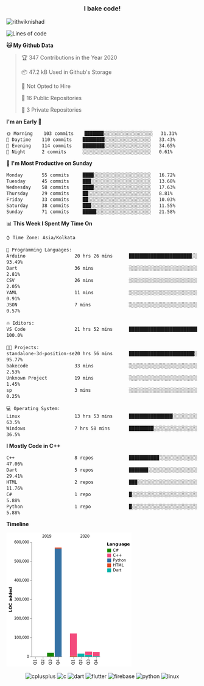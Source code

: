<h3 align="center">I bake code!</h3>

<p align="left"> <img src="https://komarev.com/ghpvc/?username=rithviknishad" alt="rithviknishad" /> </p>

<!--START_SECTION:waka-->
![Lines of code](https://img.shields.io/badge/From%20Hello%20World%20I%27ve%20Written-23.2%20million%20lines%20of%20code-blue)

**🐱 My Github Data** 

> 🏆 347 Contributions in the Year 2020
 > 
> 📦 47.2 kB Used in Github's Storage 
 > 
> 🚫 Not Opted to Hire
 > 
> 📜 16 Public Repositories
 > 
> 🔑 3 Private Repositories 

**I'm an Early 🐤** 

```text
🌞 Morning    103 commits    ███████░░░░░░░░░░░░░░░░░░   31.31% 
🌆 Daytime    110 commits    ████████░░░░░░░░░░░░░░░░░   33.43% 
🌃 Evening    114 commits    ████████░░░░░░░░░░░░░░░░░   34.65% 
🌙 Night      2 commits      ░░░░░░░░░░░░░░░░░░░░░░░░░   0.61%

```
📅 **I'm Most Productive on Sunday** 

```text
Monday       55 commits     ████░░░░░░░░░░░░░░░░░░░░░   16.72% 
Tuesday      45 commits     ███░░░░░░░░░░░░░░░░░░░░░░   13.68% 
Wednesday    58 commits     ████░░░░░░░░░░░░░░░░░░░░░   17.63% 
Thursday     29 commits     ██░░░░░░░░░░░░░░░░░░░░░░░   8.81% 
Friday       33 commits     ██░░░░░░░░░░░░░░░░░░░░░░░   10.03% 
Saturday     38 commits     ███░░░░░░░░░░░░░░░░░░░░░░   11.55% 
Sunday       71 commits     █████░░░░░░░░░░░░░░░░░░░░   21.58%

```


📊 **This Week I Spent My Time On** 

```text
⌚︎ Time Zone: Asia/Kolkata

💬 Programming Languages: 
Arduino                  20 hrs 26 mins      ███████████████████████░░   93.49% 
Dart                     36 mins             ░░░░░░░░░░░░░░░░░░░░░░░░░   2.81% 
CSV                      26 mins             ░░░░░░░░░░░░░░░░░░░░░░░░░   2.05% 
YAML                     11 mins             ░░░░░░░░░░░░░░░░░░░░░░░░░   0.91% 
JSON                     7 mins              ░░░░░░░░░░░░░░░░░░░░░░░░░   0.57%

🔥 Editors: 
VS Code                  21 hrs 52 mins      █████████████████████████   100.0%

🐱‍💻 Projects: 
standalone-3d-position-se20 hrs 56 mins      ████████████████████████░   95.77% 
bakecode                 33 mins             ░░░░░░░░░░░░░░░░░░░░░░░░░   2.53% 
Unknown Project          19 mins             ░░░░░░░░░░░░░░░░░░░░░░░░░   1.45% 
sp                       3 mins              ░░░░░░░░░░░░░░░░░░░░░░░░░   0.25%

💻 Operating System: 
Linux                    13 hrs 53 mins      ████████████████░░░░░░░░░   63.5% 
Windows                  7 hrs 58 mins       █████████░░░░░░░░░░░░░░░░   36.5%

```

**I Mostly Code in C++** 

```text
C++                      8 repos             ███████████░░░░░░░░░░░░░░   47.06% 
Dart                     5 repos             ███████░░░░░░░░░░░░░░░░░░   29.41% 
HTML                     2 repos             ███░░░░░░░░░░░░░░░░░░░░░░   11.76% 
C#                       1 repo              █░░░░░░░░░░░░░░░░░░░░░░░░   5.88% 
Python                   1 repo              █░░░░░░░░░░░░░░░░░░░░░░░░   5.88%

```


**Timeline**

![Chart not found](https://github.com/rithviknishad/rithviknishad/blob/master/charts/bar_graph.png) 


<!--END_SECTION:waka-->

<p align="center">
  <img src="https://devicons.github.io/devicon/devicon.git/icons/cplusplus/cplusplus-original.svg" alt="cplusplus" width="30" height="30"/>
  <img src="https://devicons.github.io/devicon/devicon.git/icons/c/c-original.svg" alt="c" width="30" height="30"/>
  <img src="https://www.vectorlogo.zone/logos/dartlang/dartlang-icon.svg" alt="dart" width="30" height="30"/>
  <img src="https://www.vectorlogo.zone/logos/flutterio/flutterio-icon.svg" alt="flutter" width="30" height="30"/> 
  <img src="https://www.vectorlogo.zone/logos/firebase/firebase-icon.svg" alt="firebase" width="30" height="30"/> 
  <img src="https://devicons.github.io/devicon/devicon.git/icons/python/python-original.svg" alt="python" width="30" height="30"/> 
  <img src="https://devicons.github.io/devicon/devicon.git/icons/linux/linux-original.svg" alt="linux" width="30" height="30"/> 
</p>
